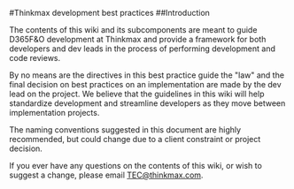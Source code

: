 #Thinkmax development best practices
##Introduction

The contents of this wiki and its subcomponents are meant to guide D365F&O development at Thinkmax and provide a framework for both developers and dev leads in the process of performing development and code reviews.

By no means are the directives in this best practice guide the "law" and the final decision on best practices on an implementation are made by the dev lead on the project. We believe that the guidelines in this wiki will help standardize development and streamline developers as they move between implementation projects.

The naming conventions suggested in this document are highly recommended, but could change due to a client constraint or project decision.

If you ever have any questions on the contents of this wiki, or wish to suggest a change, please email TEC@thinkmax.com.